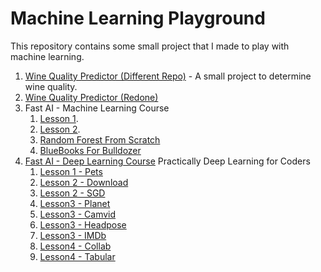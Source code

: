 # Machine Learning Playground

This repository contains some small project that I made to play with machine learning.

1. [Wine Quality Predictor (Different Repo)](https://github.com/s-r-aman/wine_quality_predictor) - A small project to determine wine quality.
2. [Wine Quality Predictor (Redone)](/wine_snob.ipynb)
3. Fast AI - Machine Learning Course
   1. [Lesson 1](/fastdotai/fastai_1.ipynb).
   2. [Lesson 2](/fastdotai/fastai_2.ipynb).
   3. [Random Forest From Scratch](/fastdotai/rf_scratch.ipynb)
   4. [BlueBooks For Bulldozer](/blue_book_for_bulldozer.ipynb)
4. [Fast AI - Deep Learning Course](http://course-v3.fast.ai) Practically Deep Learning for Coders
   1. [Lesson 1 - Pets](/fastdotai_dl/lesson1-pets.ipynb)
   1. [Lesson 2 - Download](/fastdotai_dl/lesson2_download.ipynb)
   1. [Lesson 2 - SGD](/fastdotai_dl/lesson2_sgd.ipynb)
   1. [Lesson3 - Planet](/fastdotai_dl/lesson3_planet.ipynb)
   1. [Lesson3 - Camvid](/fastdotai_dl/lesson3_camvid.ipynb)
   1. [Lesson3 - Headpose](/fastdotai_dl/lesson3_headpose.ipynb)
   1. [Lesson3 - IMDb](/fastdotai_dl/lesson3_imdb.ipynb)
   1. [Lesson4 - Collab](/fastdotai_dl/lesson4_collab.ipynb)
   1. [Lesson4 - Tabular](/fastdotai_dl/lesson4_tabular.ipynb)
